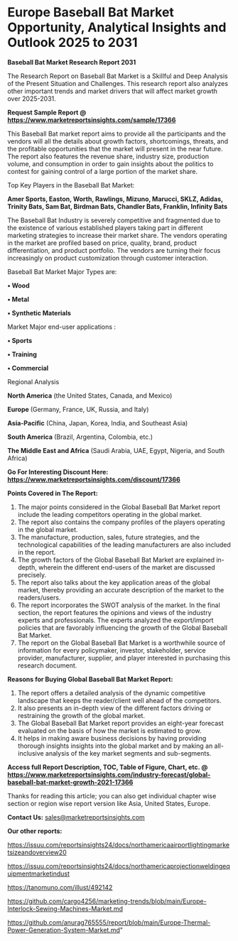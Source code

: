  # Europe Baseball Bat Market Opportunity, Analytical Insights and Outlook 2025 to 2031

<strong>Baseball Bat Market Research Report 2031</strong>

The Research Report on Baseball Bat Market is a Skillful and Deep Analysis of the Present Situation and Challenges. This research report also analyzes other important trends and market drivers that will affect market growth over 2025-2031.

<strong>Request Sample Report @ <a href=https://www.marketreportsinsights.com/sample/17366>https://www.marketreportsinsights.com/sample/17366</a></strong>

This Baseball Bat market report aims to provide all the participants and the vendors will all the details about growth factors, shortcomings, threats, and the profitable opportunities that the market will present in the near future. The report also features the revenue share, industry size, production volume, and consumption in order to gain insights about the politics to contest for gaining control of a large portion of the market share.

Top Key Players in the Baseball Bat Market:

<strong>Amer Sports, Easton, Worth, Rawlings, Mizuno, Marucci, SKLZ, Adidas, Trinity Bats, Sam Bat, Birdman Bats, Chandler Bats, Franklin, Infinity Bats</strong>

The Baseball Bat Industry is severely competitive and fragmented due to the existence of various established players taking part in different marketing strategies to increase their market share. The vendors operating in the market are profiled based on price, quality, brand, product differentiation, and product portfolio. The vendors are turning their focus increasingly on product customization through customer interaction.

Baseball Bat Market Major Types are:

<strong>• Wood

• Metal

• Synthetic Materials</strong>

Market Major end-user applications :

<strong>• Sports

• Training

• Commercial</strong>

Regional Analysis

</u><strong><b>North America</b></strong> (the United States, Canada, and Mexico)

<strong><b>Europe </b></strong>(Germany, France, UK, Russia, and Italy)

<strong><b>Asia-Pacific</b></strong> (China, Japan, Korea, India, and Southeast Asia)

<strong><b>South America</b></strong> (Brazil, Argentina, Colombia, etc.)

<strong><b>The Middle East and Africa</b></strong> (Saudi Arabia, UAE, Egypt, Nigeria, and South Africa)

<strong>Go For Interesting Discount Here: <a href=https://www.marketreportsinsights.com/discount/17366>https://www.marketreportsinsights.com/discount/17366</a></strong>

<strong>Points Covered in The Report:</strong>
<ol>
  <li>The major points considered in the Global Baseball Bat Market report include the leading competitors operating in the global market.</li>
  <li>The report also contains the company profiles of the players operating in the global market.</li>
  <li>The manufacture, production, sales, future strategies, and the technological capabilities of the leading manufacturers are also included in the report.</li>
  <li>The growth factors of the Global Baseball Bat Market are explained in-depth, wherein the different end-users of the market are discussed precisely.</li>
  <li>The report also talks about the key application areas of the global market, thereby providing an accurate description of the market to the readers/users.</li>
  <li>The report incorporates the SWOT analysis of the market. In the final section, the report features the opinions and views of the industry experts and professionals. The experts analyzed the export/import policies that are favorably influencing the growth of the Global Baseball Bat Market.</li>
  <li>The report on the Global Baseball Bat Market is a worthwhile source of information for every policymaker, investor, stakeholder, service provider, manufacturer, supplier, and player interested in purchasing this research document.</li>
</ol>
<strong>Reasons for Buying Global Baseball Bat Market Report:</strong>

<ol>
  <li>The report offers a detailed analysis of the dynamic competitive landscape that keeps the reader/client well ahead of the competitors.</li>
  <li>It also presents an in-depth view of the different factors driving or restraining the growth of the global market.</li>
  <li>The Global Baseball Bat Market report provides an eight-year forecast evaluated on the basis of how the market is estimated to grow.</li>
  <li>It helps in making aware business decisions by having providing thorough insights insights into the global market and by making an all-inclusive analysis of the key market segments and sub-segments.</li>
</ol>
<strong>Access full Report Description, TOC, Table of Figure, Chart, etc. @ <a href=https://www.marketreportsinsights.com/industry-forecast/global-baseball-bat-market-growth-2021-17366>https://www.marketreportsinsights.com/industry-forecast/global-baseball-bat-market-growth-2021-17366</a></strong>


Thanks for reading this article; you can also get individual chapter wise section or region wise report version like Asia, United States, Europe.

<strong>Contact Us:</strong>
sales@marketreportsinsights.com

<strong>Our other reports:</strong>

<a href=https://issuu.com/reportsinsights24/docs/northamericaairportlightingmarketsizeandoverview20>https://issuu.com/reportsinsights24/docs/northamericaairportlightingmarketsizeandoverview20</a>

<a href=https://issuu.com/reportsinsights24/docs/northamericaprojectionweldingequipmentmarketindust>https://issuu.com/reportsinsights24/docs/northamericaprojectionweldingequipmentmarketindust</a>

<a href=https://tanomuno.com/illust/492142>https://tanomuno.com/illust/492142</a>

<a href=https://github.com/cargo4256/marketing-trends/blob/main/Europe-Interlock-Sewing-Machines-Market.md>https://github.com/cargo4256/marketing-trends/blob/main/Europe-Interlock-Sewing-Machines-Market.md</a>

<a href=https://github.com/anurag765555/report/blob/main/Europe-Thermal-Power-Generation-System-Market.md>https://github.com/anurag765555/report/blob/main/Europe-Thermal-Power-Generation-System-Market.md</a>"
